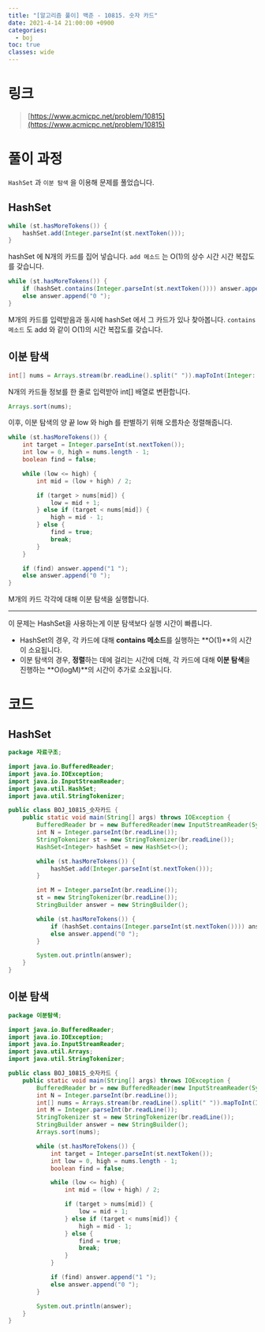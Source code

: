 ```yaml
---
title: "[알고리즘 풀이] 백준 - 10815. 숫자 카드"
date: 2021-4-14 21:00:00 +0900
categories:
  - boj
toc: true
classes: wide
---
```


# 링크

> [https://www.acmicpc.net/problem/10815](https://www.acmicpc.net/problem/10815)

# 풀이 과정

`HashSet` 과 `이분 탐색` 을 이용해 문제를 풀었습니다.

## HashSet

```java
while (st.hasMoreTokens()) {
    hashSet.add(Integer.parseInt(st.nextToken()));
}
```

hashSet 에 N개의 카드를 집어 넣습니다. `add 메소드` 는 O(1)의 상수 시간 시간 복잡도를 갖습니다.

```java
while (st.hasMoreTokens()) {
    if (hashSet.contains(Integer.parseInt(st.nextToken()))) answer.append("1 ");
    else answer.append("0 ");
}
```

M개의 카드를 입력받음과 동시에 hashSet 에서 그 카드가 있나 찾아봅니다. `contains 메소드` 도 add 와 같이 O(1)의 시간 복잡도를 갖습니다.

## 이분 탐색

```java
int[] nums = Arrays.stream(br.readLine().split(" ")).mapToInt(Integer::parseInt).toArray();
```

N개의 카드들 정보를 한 줄로 입력받아 int[] 배열로 변환합니다.

```java
Arrays.sort(nums);
```

이후, 이분 탐색의 양 끝 low 와 high 를 판별하기 위해 오름차순 정렬해줍니다.

```java
while (st.hasMoreTokens()) {
    int target = Integer.parseInt(st.nextToken());
    int low = 0, high = nums.length - 1;
    boolean find = false;

    while (low <= high) {
        int mid = (low + high) / 2;

        if (target > nums[mid]) {
            low = mid + 1;
        } else if (target < nums[mid]) {
            high = mid - 1;
        } else {
            find = true;
            break;
        }
    }

    if (find) answer.append("1 ");
    else answer.append("0 ");
}
```

M개의 카드 각각에 대해 이분 탐색을 실행합니다.

---

이 문제는 HashSet을 사용하는게 이분 탐색보다 실행 시간이 빠릅니다.

- HashSet의 경우, 각 카드에 대해 **contains 메소드**를 실행하는 **O(1)**의 시간이 소요됩니다.
- 이분 탐색의 경우, **정렬**하는 데에 걸리는 시간에 더해, 각 카드에 대해 **이분 탐색**을 진행하는 **O(logM)**의 시간이 추가로 소요됩니다.

# 코드

## HashSet

```java
package 자료구조;

import java.io.BufferedReader;
import java.io.IOException;
import java.io.InputStreamReader;
import java.util.HashSet;
import java.util.StringTokenizer;

public class BOJ_10815_숫자카드 {
    public static void main(String[] args) throws IOException {
        BufferedReader br = new BufferedReader(new InputStreamReader(System.in));
        int N = Integer.parseInt(br.readLine());
        StringTokenizer st = new StringTokenizer(br.readLine());
        HashSet<Integer> hashSet = new HashSet<>();

        while (st.hasMoreTokens()) {
            hashSet.add(Integer.parseInt(st.nextToken()));
        }

        int M = Integer.parseInt(br.readLine());
        st = new StringTokenizer(br.readLine());
        StringBuilder answer = new StringBuilder();

        while (st.hasMoreTokens()) {
            if (hashSet.contains(Integer.parseInt(st.nextToken()))) answer.append("1 ");
            else answer.append("0 ");
        }

        System.out.println(answer);
    }
}
```

## 이분 탐색

```java
package 이분탐색;

import java.io.BufferedReader;
import java.io.IOException;
import java.io.InputStreamReader;
import java.util.Arrays;
import java.util.StringTokenizer;

public class BOJ_10815_숫자카드 {
    public static void main(String[] args) throws IOException {
        BufferedReader br = new BufferedReader(new InputStreamReader(System.in));
        int N = Integer.parseInt(br.readLine());
        int[] nums = Arrays.stream(br.readLine().split(" ")).mapToInt(Integer::parseInt).toArray();
        int M = Integer.parseInt(br.readLine());
        StringTokenizer st = new StringTokenizer(br.readLine());
        StringBuilder answer = new StringBuilder();
        Arrays.sort(nums);

        while (st.hasMoreTokens()) {
            int target = Integer.parseInt(st.nextToken());
            int low = 0, high = nums.length - 1;
            boolean find = false;

            while (low <= high) {
                int mid = (low + high) / 2;

                if (target > nums[mid]) {
                    low = mid + 1;
                } else if (target < nums[mid]) {
                    high = mid - 1;
                } else {
                    find = true;
                    break;
                }
            }

            if (find) answer.append("1 ");
            else answer.append("0 ");
        }

        System.out.println(answer);
    }
}
```
